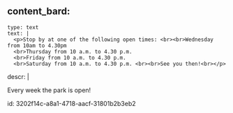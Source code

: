 content_bard:
  -
    type: text
    text: |
      <p>Stop by at one of the following open times: <br><br>Wednesday from 10am to 4.30pm
      <br>Thursday from 10 a.m. to 4.30 p.m.
      <br>Friday from 10 a.m. to 4.30 p.m.
      <br>Saturday from 10 a.m. to 4.30 p.m. <br><br>See you then!<br></p>
      
descr: |
  <p>Every week the park is open!
  </p>
  
id: 3202f14c-a8a1-4718-aacf-31801b2b3eb2
